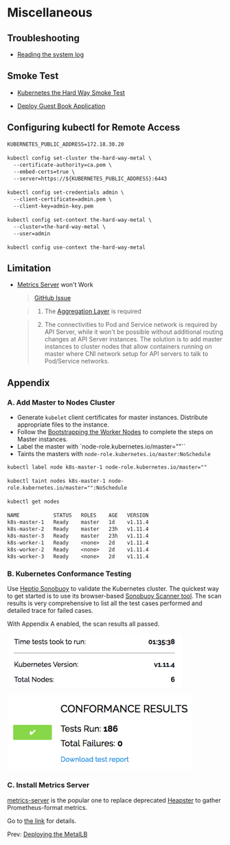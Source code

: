 # Miscellaneous

## Troubleshooting

* [Reading the system log](https://coreos.com/os/docs/latest/reading-the-system-log.html)

## Smoke Test

* [Kubernetes the Hard Way Smoke Test](https://github.com/kelseyhightower/kubernetes-the-hard-way/blob/master/docs/13-smoke-test.md)

* [Deploy Guest Book Application](https://github.com/kubernetes/examples/tree/master/guestbook-go)

## Configuring kubectl for Remote Access

```
KUBERNETES_PUBLIC_ADDRESS=172.18.30.20

kubectl config set-cluster the-hard-way-metal \
  --certificate-authority=ca.pem \
  --embed-certs=true \
  --server=https://${KUBERNETES_PUBLIC_ADDRESS}:6443

kubectl config set-credentials admin \
  --client-certificate=admin.pem \
  --client-key=admin-key.pem

kubectl config set-context the-hard-way-metal \
  --cluster=the-hard-way-metal \
  --user=admin

kubectl config use-context the-hard-way-metal
```

## Limitation

* [Metrics Server](https://github.com/kubernetes-incubator/metrics-server) won't Work

  > [GitHub Issue](https://github.com/kubernetes-incubator/metrics-server/issues/22)

  > 1. The [Aggregation Layer](https://kubernetes.io/docs/tasks/access-kubernetes-api/configure-aggregation-layer/) is required

  > 2. The connectivities to Pod and Service network is required by API Server, while it won't be possible without additional routing changes at API Server instances. The solution is to add master instances to cluster nodes that allow containers running on master where CNI network setup for API servers to talk to Pod/Service networks.

## Appendix

### A. Add Master to Nodes Cluster

* Generate `kubelet` client certificates for master instances. Distribute appropriate files to the instance.
* Follow the [Bootstrapping the Worker Nodes](05-bootstrapping-kubernetes-workers.md) to complete the steps on Master instances.
* Label the master with `node-role.kubernetes.io/master=""``
* Taints the masters with `node-role.kubernetes.io/master:NoSchedule`

```
kubectl label node k8s-master-1 node-role.kubernetes.io/master=""

kubectl taint nodes k8s-master-1 node-role.kubernetes.io/master="":NoSchedule

kubectl get nodes

NAME           STATUS   ROLES    AGE   VERSION
k8s-master-1   Ready    master   1d    v1.11.4
k8s-master-2   Ready    master   23h   v1.11.4
k8s-master-3   Ready    master   23h   v1.11.4
k8s-worker-1   Ready    <none>   2d    v1.11.4
k8s-worker-2   Ready    <none>   2d    v1.11.4
k8s-worker-3   Ready    <none>   2d    v1.11.4
```

### B. Kubernetes Conformance Testing

Use [Heptio Sonobuoy](https://github.com/heptio/sonobuoy) to validate the Kubernetes cluster. The quickest way to get started is to use its browser-based [Sonobuoy Scanner tool](https://scanner.heptio.com/). The scan results is very comprehensive to list all the test cases performed and detailed trace for failed cases.

With Appendix A enabled, the scan results all passed.

![Scan Test 1](images/sonobuoy-scan-results-1.png)

![Scan Test 2](images/sonobuoy-scan-results-2.png)

### C. Install Metrics Server

[metrics-server](https://github.com/kubernetes-incubator/metrics-server) is the popular one to replace deprecated [Heapster](https://github.com/kubernetes/heapster) to gather Prometheus-format metrics.

Go to [the link](appendix-enabling-metrics-server.md) for details.


Prev: [Deploying the MetalLB](08-deploying-the-metallb.md)
